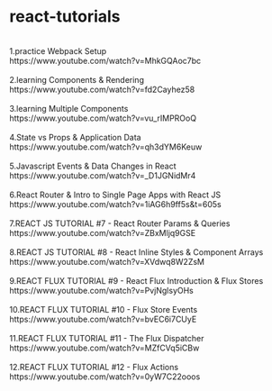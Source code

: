 # react-tutorials
<br />
1.practice Webpack Setup<br />
https://www.youtube.com/watch?v=MhkGQAoc7bc
<br />
<br />
2.learning Components & Rendering<br />
https://www.youtube.com/watch?v=fd2Cayhez58
<br />
<br />
3.learning Multiple Components<br />
https://www.youtube.com/watch?v=vu_rIMPROoQ
<br />
<br />
4.State vs Props & Application Data<br />
https://www.youtube.com/watch?v=qh3dYM6Keuw
<br />
<br />
5.Javascript Events & Data Changes in React<br />
https://www.youtube.com/watch?v=_D1JGNidMr4
<br />
<br />
6.React Router & Intro to Single Page Apps with React JS<br />
https://www.youtube.com/watch?v=1iAG6h9ff5s&t=605s
<br />
<br />
7.REACT JS TUTORIAL #7 - React Router Params & Queries<br />
https://www.youtube.com/watch?v=ZBxMljq9GSE
<br />
<br />
8.REACT JS TUTORIAL #8 - React Inline Styles & Component Arrays<br />
https://www.youtube.com/watch?v=XVdwq8W2ZsM
<br />
<br />
9.REACT FLUX TUTORIAL #9 - React Flux Introduction & Flux Stores<br />
https://www.youtube.com/watch?v=PvjNglsyOHs
<br />
<br />
10.REACT FLUX TUTORIAL #10 - Flux Store Events<br />
https://www.youtube.com/watch?v=bvEC6i7CUyE
<br />
<br />
11.REACT FLUX TUTORIAL #11 - The Flux Dispatcher<br />
https://www.youtube.com/watch?v=MZfCVq5iCBw
<br />
<br />
12.REACT FLUX TUTORIAL #12 - Flux Actions<br />
https://www.youtube.com/watch?v=0yW7C22ooos
<br />
<br />
